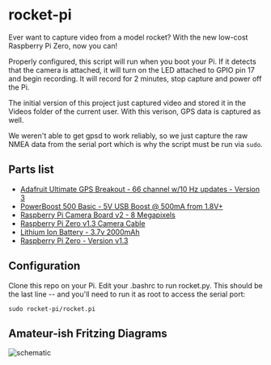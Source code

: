 # rocket-pi

Ever want to capture video from a model rocket? With the new low-cost Raspberry Pi Zero, now you can! 

Properly configured, this script will run when you boot your Pi. If it detects that the camera is attached, it will 
turn on the LED attached to GPIO pin 17 and begin recording. It will record for 2 minutes, stop capture and power off the Pi.

The initial version of this project just captured video and stored it in the Videos folder of the current user. With this verison,
GPS data is captured as well.

We weren't able to get gpsd to work reliably, so we just capture the raw NMEA data from the serial port which is why the script 
must be run via ```sudo```.

## Parts list

-  [Adafruit Ultimate GPS Breakout - 66 channel w/10 Hz updates - Version 3](https://www.adafruit.com/products/746)
-  [PowerBoost 500 Basic - 5V USB Boost @ 500mA from 1.8V+](https://www.adafruit.com/products/1903)
-  [Raspberry Pi Camera Board v2 - 8 Megapixels](https://www.adafruit.com/products/3099)
-  [Raspberry Pi Zero v1.3 Camera Cable](https://www.adafruit.com/products/3157)
-  [Lithium Ion Battery - 3.7v 2000mAh](https://www.adafruit.com/products/2011)
-  [Raspberry Pi Zero - Version v1.3](https://www.adafruit.com/products/2885)

## Configuration
Clone this repo on your Pi.
Edit your .bashrc to run rocket.py. This should be the last line -- and you'll need to run it as root to access the serial port:

```sudo rocket-pi/rocket.pi``` 


## Amateur-ish Fritzing Diagrams
![schematic](https://github.com/snowmoonsoftware/rocket-pi/blob/main/images/RocketPi_schematic.png)

